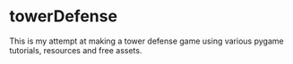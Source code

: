 # towerDefense
 This is my attempt at making a tower defense game using various pygame tutorials, resources and free assets.
